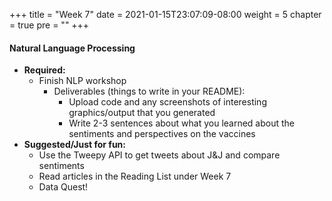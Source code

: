 +++
title = "Week 7"
date = 2021-01-15T23:07:09-08:00
weight = 5
chapter = true
pre = "<b></b>"
+++

#### Natural Language Processing
- **Required:**
  - Finish NLP workshop 
    - Deliverables (things to write in your README):
      - Upload code and any screenshots of interesting graphics/output that you generated
      - Write 2-3 sentences about what you learned about the sentiments and perspectives on the vaccines
- **Suggested/Just for fun:**
  - Use the Tweepy API to get tweets about J&J and compare sentiments 
  - Read articles in the Reading List under Week 7
  - Data Quest!
